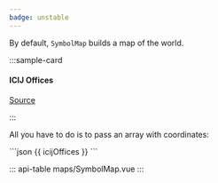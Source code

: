```yaml
---
badge: unstable
---
```


By default, `SymbolMap` builds a map of the world.

:::sample-card
<div class="bg-light p-4">
  <h4 class="mb-4">ICIJ Offices</h4>
  <symbol-map :data="icijOffices" clickable zoomable />
  <p class="text-right">
    <a href="#">
      Source
    </a>
  </p>
</div>
:::

All you have to do is to pass an array with coordinates:

<collapsible-block label="Show the data structure">
```json
{{ icijOffices }}
```
</collapsible-block>

<script>
export default {
  data () {
    return {
      icijOffices: [
        { latitude: 48.859116, longitude: 2.331839, color: '#6e40aa', category: 'TECH', label: 'Paris, France' },
        { latitude: -34.035875, longitude: 151.194191, color: '#ff5e63', category: 'FINANCE', label: 'Syndey, Australia' },
        { latitude: 38.9072, longitude: -77.0369, color: '#aff05b', category: 'EDITO', label: 'Washington DC, USA' }
      ]
    }
  }
}
</script>

::: api-table maps/SymbolMap.vue :::